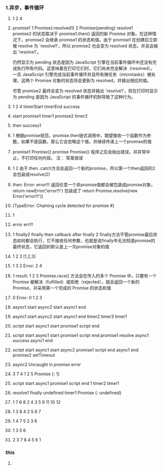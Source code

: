 ### 1.异步，事件循环
1. 1 2 4
2. promise1 1 Promise{<resolved>:resolved1} 2 Promise{pending} resolve1  
   promise2 的状态取决于 promise1.then() 返回的新 Promise 对象。在这种情况下，promise2 会继承 promise1 的状态和值。由于 promise1 在创建后立即被 resolve 为 'resolve1'，所以 promise2 也会变为 resolved 状态，并且会输出 'resolve1'。

   仍然显示为 pending 状态是因为 JavaScript 引擎在当前事件循环中还没有完成执行所有代码。这意味着在打印它们时，它们尚未完全解决（resolved）。一旦 JavaScript 引擎完成当前事件循环并且所有微任务（microtasks）被处理，这两个 Promise 对象的状态将会更新为 resolved，并输出相应的值。

   尽管 promise2 最终会变为 resolved 状态并输出 'resolve1'，但在打印时显示为 pending 是因为 JavaScript 的事件循环机制导致了这种行为。
3. 1 2 4 timerStart timerEnd success
4. start promise1 timer1 promise2 timer2
5. then success1
6. 1
   根据promise规范，promise.then链式调用中，期望接收一个函数作为参数，如果不是函数，那么它会忽略这个值，并继续传递上一个promise的值
7. promise1 Promise{<pending>} promise Promise{<pending>}
   程序之后会抛出错误，并异常中止，不打印任何内容。 注： 答案错误
8. 1 2
   由于.then .catch方法会返回一个新的promise，所以第一个then返回的2会包装成resolve(2)
9.  then: Error: error!!!
    返回任意一个非promise值都会被包装成promise对象，return newError('error!!!') 包装成了 return Promise.resolve(new Error('error!!!'))
10. [TypeError: Chaining cycle detected for promise #<Promise>]
11. 1
12. error err!!!
13. 1 finally2 finally then callback after finally 2
    finally方法不管promise最后状态如何都会执行，它不接收任何参数，也就是说finally中无法知道promise的最终状态，它返回的默认是上一次promise对象的值
14. 1 2 3 [1,2,3]
15. 1 3 2 Error: 2 4
16. 1 result: 1 2 3 
    Promise.race() 方法会在传入的多个 Promise 中，只要有一个 Promise 被解决（fulfilled）或拒绝（rejected），就会返回一个新的 Promise，并采用第一个完成的 Promise 的状态和值
17. 0 Error: 0 1 2 3
18. async1 start async2 start async1 end
19. async1 start async2 start async1 end timer2 timer3 timer1
20. script start async1 start promise1 script end
21. script start async1 start promise1 script end promise1 resolve async1 success async1 end
22. script start async1 start async2 promise1 script end async1 end promise2 setTimeout
23. async2 Uncaught in promise error
24. 3 7 4 1 2 5  Promise {<resolved>: 1}
25. script start async1 promise1 script end 1 timer2 timer1
26. resolve1 finally undefined timer1 Promise {<resolved>: undefined}
27. 1 7 6 8 2 4 3 5 9 11 10 12
28. 1 3 8 4 2 5 6 7 
29. 1 4 7 5 2 3 6
30. 1 3 5 6 
31. 2 3 7 8 4 5 6 1

### this
1. 